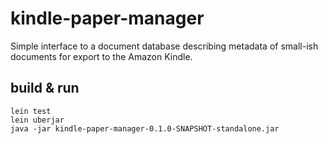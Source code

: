 # kindle-paper-manager

Simple interface to a document database describing metadata of
small-ish documents for export to the Amazon Kindle.

## build & run

    lein test
    lein uberjar
    java -jar kindle-paper-manager-0.1.0-SNAPSHOT-standalone.jar
